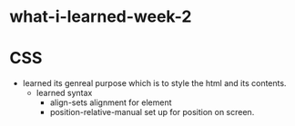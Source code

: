 # what-i-learned-week-2

# CSS
  * learned its genreal purpose which is to style the html and its contents.
    * learned syntax
      *  align-sets alignment for element
      *  position-relative-manual set up for position on screen.